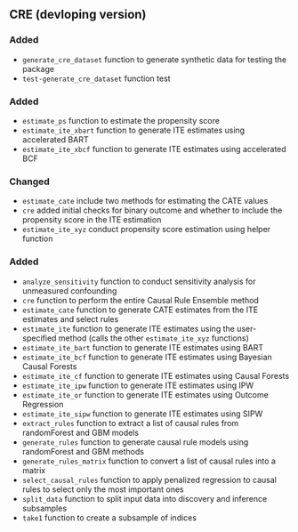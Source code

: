 ## CRE (devloping version) 

### Added
- `generate_cre_dataset` function to generate synthetic data for testing the package
- `test-generate_cre_dataset` function test

### Added
- `estimate_ps` function to estimate the propensity score
- `estimate_ite_xbart` function to generate ITE estimates using accelerated BART
- `estimate_ite_xbcf` function to generate ITE estimates using accelerated BCF

### Changed
- `estimate_cate` include two methods for estimating the CATE values
- `cre` added initial checks for binary outcome and whether to include the propensity score in the ITE estimation
- `estimate_ite_xyz` conduct propensity score estimation using helper function

### Added
- `analyze_sensitivity` function to conduct sensitivity analysis for unmeasured confounding
- `cre` function to perform the entire Causal Rule Ensemble method
- `estimate_cate` function to generate CATE estimates from the ITE estimates and select rules
- `estimate_ite` function to generate ITE estimates using the user-specified method (calls the other `estimate_ite_xyz` functions)
- `estimate_ite_bart` function to generate ITE estimates using BART
- `estimate_ite_bcf` function to generate ITE estimates using Bayesian Causal Forests
- `estimate_ite_cf` function to generate ITE estimates using Causal Forests
- `estimate_ite_ipw` function to generate ITE estimates using IPW
- `estimate_ite_or` function to generate ITE estimates using Outcome Regression
- `estimate_ite_sipw` function to generate ITE estimates using SIPW
- `extract_rules` function to extract a list of causal rules from randomForest and GBM models
- `generate_rules` function to generate causal rule models using randomForest and GBM methods
- `generate_rules_matrix` function to convert a list of causal rules into a matrix
- `select_causal_rules` function to apply penalized regression to causal rules to select only the most important ones
- `split_data` function to split input data into discovery and inference subsamples
- `take1` function to create a subsample of indices
